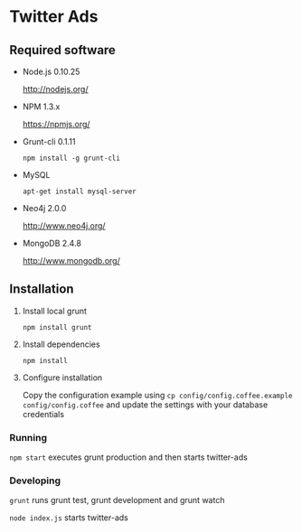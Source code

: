 # Twitter Ads

## Required software
* Node.js 0.10.25

	http://nodejs.org/
	
* NPM 1.3.x

	https://npmjs.org/
* Grunt-cli 0.1.11

	`npm install -g grunt-cli`

* MySQL

	`apt-get install mysql-server`
	
* Neo4j 2.0.0

	http://www.neo4j.org/
	
* MongoDB 2.4.8

	http://www.mongodb.org/


## Installation
1. Install local grunt

    `npm install grunt`
2. Install dependencies

    `npm install`
3. Configure installation

	Copy the configuration example using
	`cp config/config.coffee.example config/config.coffee` and update the settings with your database credentials

### Running
`npm start` executes grunt production and then starts twitter-ads

### Developing
`grunt` runs grunt test, grunt development and grunt watch

`node index.js` starts twitter-ads
